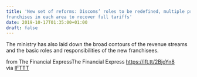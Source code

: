 ```yaml
---
title: 'New set of reforms: Discoms’ roles to be redefined, multiple private
franchises in each area to recover full tariffs'
date: 2019-10-17T01:35:00+01:00
draft: false
---
```


The ministry has also laid down the broad contours of the revenue streams and the basic roles and responsibilities of the new franchisees.  
  
from The Financial ExpressThe Financial Express https://ift.tt/2BjoYn8  
via [IFTTT](https://ifttt.com/?ref=da&site=blogger)